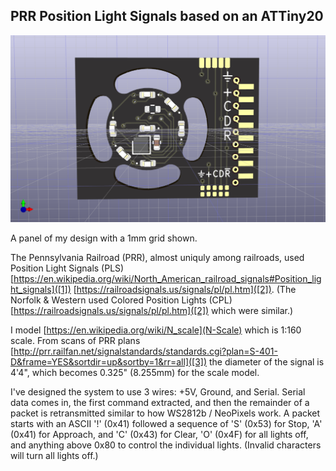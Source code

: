 PRR Position Light Signals based on an ATTiny20
-----------------------------------------------
![Single Panel of my PLS](prrplsattiny20.png)

A panel of my design with a 1mm grid shown.

The Pennsylvania Railroad (PRR), almost uniquly among railroads, used
Position Light Signals (PLS) 
[https://en.wikipedia.org/wiki/North_American_railroad_signals#Position_light_signals]([1])
[https://railroadsignals.us/signals/pl/pl.htm]([2]). (The Norfolk & Western
used Colored Position Lights (CPL) 
[https://railroadsignals.us/signals/pl/pl.htm]([2]) which were similar.)

I model [https://en.wikipedia.org/wiki/N_scale](N-Scale) which is 1:160
scale. From scans of PRR plans
[http://prr.railfan.net/signalstandards/standards.cgi?plan=S-401-D&frame=YES&sortdir=up&sortby=1&rr=all]([3])
the diameter of the signal is 4'4", which becomes 0.325" (8.255mm) for the
scale model.

I've designed the system to use 3 wires: +5V, Ground, and Serial. Serial
data comes in, the first command extracted, and then the remainder of a packet
is retransmitted similar to how WS2812b / NeoPixels work. A packet starts with
an ASCII '!' (0x41) followed a sequence of 'S' (0x53) for Stop, 'A' (0x41) for
Approach, and 'C' (0x43) for Clear, 'O' (0x4F) for all lights off, and anything
above 0x80 to control the individual lights. (Invalid characters will turn
all lights off.)
